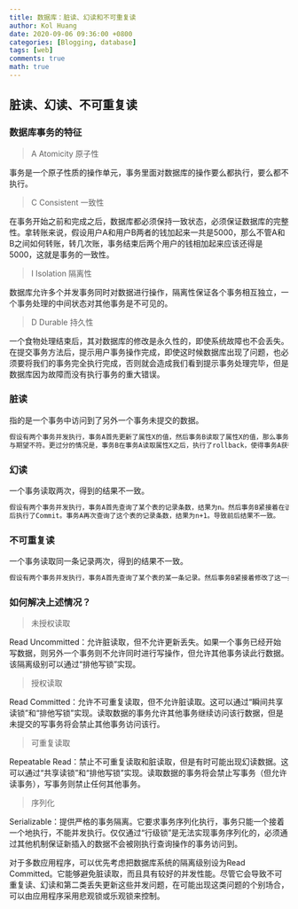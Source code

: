 ```yaml
---
title: 数据库：脏读、幻读和不可重复读
author: Kol Huang
date: 2020-09-06 09:36:00 +0800
categories: [Blogging, database]
tags: [web]
comments: true
math: true
---
```




## 脏读、幻读、不可重复读



### 数据库事务的特征

> A Atomicity 原子性

事务是一个原子性质的操作单元，事务里面对数据库的操作要么都执行，要么都不执行。

> C Consistent 一致性

在事务开始之前和完成之后，数据库都必须保持一致状态，必须保证数据库的完整性。拿转账来说，假设用户A和用户B两者的钱加起来一共是5000，那么不管A和B之间如何转账，转几次账，事务结束后两个用户的钱相加起来应该还得是5000，这就是事务的一致性。

> I Isolation 隔离性

数据库允许多个并发事务同时对数据进行操作，隔离性保证各个事务相互独立，一个事务处理的中间状态对其他事务是不可见的。

> D Durable 持久性

一个食物处理结束后，其对数据库的修改是永久性的，即使系统故障也不会丢失。在提交事务方法后，提示用户事务操作完成，即使这时候数据库出现了问题，也必须要将我们的事务完全执行完成，否则就会造成我们看到提示事务处理完毕，但是数据库因为故障而没有执行事务的重大错误。



### 脏读

指的是一个事务中访问到了另外一个事务未提交的数据。

```markdown
假设有两个事务并发执行，事务A首先更新了属性X的值，然后事务B读取了属性X的值，那么事务B获得了更新后的属性X，这
与期望不符。更过分的情况是，事务B在事务A读取属性X之后，执行了rollback，使得事务A获得的数据是一个无效的数据。
```



### 幻读

一个事务读取两次，得到的结果不一致。

```markdown
假设有两个事务并发执行，事务A首先查询了某个表的记录条数，结果为n。然后事务B紧接着在该表中插入了一条新记录，然
后执行了Commit。事务A再次查询了这个表的记录条数，结果为n+1。导致前后结果不一致。
```



### 不可重复读

一个事务读取同一条记录两次，得到的结果不一致。

```markdown
假设有两个事务并发执行，事务A首先查询了某个表的某一条记录。然后事务B紧接着修改了这一条记录，然后执行了Commit。事务A再次查询了该表的这条记录，导致前后结果不一致。
```





### 如何解决上述情况？

> 未授权读取

Read Uncommitted：允许脏读取，但不允许更新丢失。如果一个事务已经开始写数据，则另外一个事务则不允许同时进行写操作，但允许其他事务读此行数据。该隔离级别可以通过“排他写锁”实现。



> 授权读取

Read Committed：允许不可重复读取，但不允许脏读取。这可以通过“瞬间共享读锁”和“排他写锁”实现。读取数据的事务允许其他事务继续访问该行数据，但是未提交的写事务将会禁止其他事务访问该行。



> 可重复读取

Repeatable Read：禁止不可重复读取和脏读取，但是有时可能出现幻读数据。这可以通过“共享读锁”和“排他写锁”实现。读取数据的事务将会禁止写事务（但允许读事务），写事务则禁止任何其他事务。



> 序列化

Serializable：提供严格的事务隔离。它要求事务序列化执行，事务只能一个接着一个地执行，不能并发执行。仅仅通过“行级锁”是无法实现事务序列化的，必须通过其他机制保证新插入的数据不会被刚执行查询操作的事务访问到。



对于多数应用程序，可以优先考虑把数据库系统的隔离级别设为Read Committed。它能够避免脏读取，而且具有较好的并发性能。尽管它会导致不可重复读、幻读和第二类丢失更新这些并发问题，在可能出现这类问题的个别场合，可以由应用程序采用悲观锁或乐观锁来控制。

